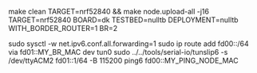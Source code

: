 make clean TARGET=nrf52840 && make node.upload-all -j16 TARGET=nrf52840 BOARD=dk TESTBED=nulltb DEPLOYMENT=nulltb WITH_BORDER_ROUTER=1 BR=2

sudo sysctl -w net.ipv6.conf.all.forwarding=1
sudo ip route add fd00::/64 via fd01::MY_BR_MAC dev tun0
sudo ../../tools/serial-io/tunslip6 -s /dev/ttyACM2 fd01::1/64 -B 115200
ping6 fd00::MY_PING_NODE_MAC
